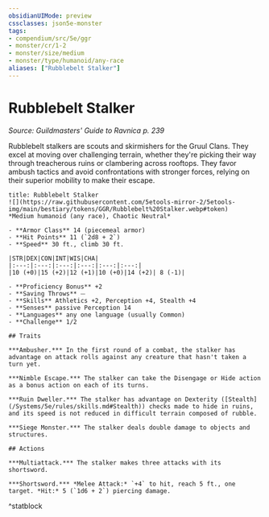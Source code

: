 ```yaml
---
obsidianUIMode: preview
cssclasses: json5e-monster
tags:
- compendium/src/5e/ggr
- monster/cr/1-2
- monster/size/medium
- monster/type/humanoid/any-race
aliases: ["Rubblebelt Stalker"]
---
```

# Rubblebelt Stalker
*Source: Guildmasters' Guide to Ravnica p. 239*  

Rubblebelt stalkers are scouts and skirmishers for the Gruul Clans. They excel at moving over challenging terrain, whether they're picking their way through treacherous ruins or clambering across rooftops. They favor ambush tactics and avoid confrontations with stronger forces, relying on their superior mobility to make their escape.

```ad-statblock
title: Rubblebelt Stalker
![](https://raw.githubusercontent.com/5etools-mirror-2/5etools-img/main/bestiary/tokens/GGR/Rubblebelt%20Stalker.webp#token)
*Medium humanoid (any race), Chaotic Neutral*

- **Armor Class** 14 (piecemeal armor)
- **Hit Points** 11 (`2d8 + 2`)
- **Speed** 30 ft., climb 30 ft.

|STR|DEX|CON|INT|WIS|CHA|
|:---:|:---:|:---:|:---:|:---:|:---:|
|10 (+0)|15 (+2)|12 (+1)|10 (+0)|14 (+2)| 8 (-1)|

- **Proficiency Bonus** +2
- **Saving Throws** ⏤
- **Skills** Athletics +2, Perception +4, Stealth +4
- **Senses** passive Perception 14
- **Languages** any one language (usually Common)
- **Challenge** 1/2

## Traits

***Ambusher.*** In the first round of a combat, the stalker has advantage on attack rolls against any creature that hasn't taken a turn yet.

***Nimble Escape.*** The stalker can take the Disengage or Hide action as a bonus action on each of its turns.

***Ruin Dweller.*** The stalker has advantage on Dexterity ([Stealth](/Systems/5e/rules/skills.md#Stealth)) checks made to hide in ruins, and its speed is not reduced in difficult terrain composed of rubble.

***Siege Monster.*** The stalker deals double damage to objects and structures.

## Actions

***Multiattack.*** The stalker makes three attacks with its shortsword.

***Shortsword.*** *Melee Attack:* `+4` to hit, reach 5 ft., one target. *Hit:* 5 (`1d6 + 2`) piercing damage.
```
^statblock